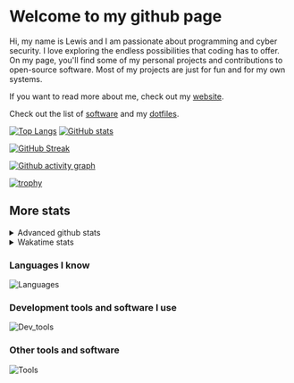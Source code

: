# Welcome to my github page
Hi, my name is Lewis and I am passionate about programming and cyber security. I love exploring the endless possibilities that coding has to offer. On my page, you'll find some of my personal projects and contributions to open-source software. Most of my projects are just for fun and for my own systems.

If you want to read more about me, check out my [website](https://awesomelewis2007.github.io/).

Check out the list of [software](https://github.com/awesomelewis2007/awesomelewis2007/blob/master/software.md) and my [dotfiles](https://github.com/awesomelewis2007/dotfiles).



[![Top Langs](https://github-readme-stats.vercel.app/api/top-langs/?username=awesomelewis2007&hide=html,css,jupyter%20notebook&langs_count=10&layout=compact&theme=transparent&exclude_repo=GPT-code-repository)](https://github.com/anuraghazra/github-readme-stats) [![GitHub stats](https://github-readme-stats.vercel.app/api?username=awesomelewis2007&show_icons=true&theme=transparent)](https://github.com/anuraghazra/github-readme-stats)

[![GitHub Streak](https://streak-stats.demolab.com?user=Awesomelewis2007&theme=transparent)](https://git.io/streak-stats)

[![Github activity graph](https://github-readme-activity-graph.cyclic.app/graph?username=awesomelewis2007&theme=github-compact&area=true)](https://github.com/ashutosh00710/github-readme-activity-graph)

[![trophy](https://github-profile-trophy.vercel.app/?username=awesomelewis2007&theme=darkhub)](https://github.com/ryo-ma/github-profile-trophy)

## More stats
<details close>
<summary>Advanced github stats</summary>
<br>
  
![Metrics](https://raw.githubusercontent.com/awesomelewis2007/awesomelewis2007/master/github-metrics.svg)
  
</details>

<details close>
<summary>Wakatime stats</summary>
<br>

<!--START_SECTION:waka-->

```text
Markdown      4 hrs 33 mins   ██████▓░░░░░░░░░░░░░░░░░░   26.31 %
Python        3 hrs 1 min     ████▒░░░░░░░░░░░░░░░░░░░░   17.50 %
C             1 hr 57 mins    ███░░░░░░░░░░░░░░░░░░░░░░   11.35 %
JavaScript    1 hr 57 mins    ███░░░░░░░░░░░░░░░░░░░░░░   11.34 %
Other         1 hr 11 mins    █▓░░░░░░░░░░░░░░░░░░░░░░░   06.87 %
```

<!--END_SECTION:waka-->
</details>

### Languages I know
![Languages](https://skillicons.dev/icons?i=python,cpp,cs,c,javascript,nodejs,dotnet,bash,css,html,rust)
### Development tools and software I use
![Dev_tools](https://skillicons.dev/icons?i=git,docker,github,googlecloud,vscode,visualstudio,raspberrypi,linux,powershell,replit)
### Other tools and software
![Tools](https://skillicons.dev/icons?i=blender,ps,pr,ai,xd,figma)
